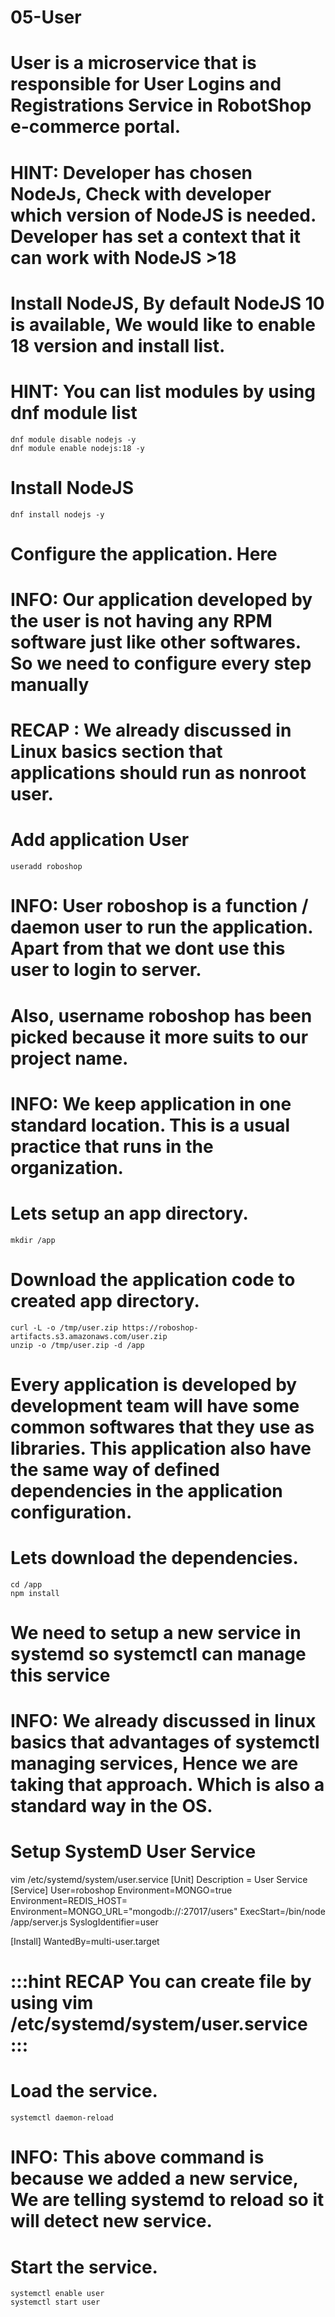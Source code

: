 # 05-User
# User is a microservice that is responsible for User Logins and Registrations Service in RobotShop e-commerce portal.
# HINT: Developer has chosen NodeJs, Check with developer which version of NodeJS is needed. Developer has set a context that it can work with NodeJS >18

# Install NodeJS, By default NodeJS 10 is available, We would like to enable 18 version and install list.

# HINT: You can list modules by using dnf module list

    dnf module disable nodejs -y
    dnf module enable nodejs:18 -y

# Install NodeJS

    dnf install nodejs -y

# Configure the application. Here
# INFO: Our application developed by the user is not having any RPM software just like other softwares. So we need to configure every step manually

# RECAP : We already discussed in Linux basics section that applications should run as nonroot user.

# Add application User

    useradd roboshop

# INFO: User roboshop is a function / daemon user to run the application. Apart from that we dont use this user to login to server.

# Also, username roboshop has been picked because it more suits to our project name.

# INFO: We keep application in one standard location. This is a usual practice that runs in the organization.

# Lets setup an app directory.

    mkdir /app

# Download the application code to created app directory.

    curl -L -o /tmp/user.zip https://roboshop-artifacts.s3.amazonaws.com/user.zip
    unzip -o /tmp/user.zip -d /app

# Every application is developed by development team will have some common softwares that they use as libraries. This application also have the same way of defined dependencies in the application configuration.

# Lets download the dependencies.

    cd /app
    npm install

# We need to setup a new service in systemd so systemctl can manage this service

# INFO: We already discussed in linux basics that advantages of systemctl managing services, Hence we are taking that approach. Which is also a standard way in the OS.

# Setup SystemD User Service

vim /etc/systemd/system/user.service
[Unit]
Description = User Service
[Service]
User=roboshop
Environment=MONGO=true
Environment=REDIS_HOST=<REDIS-SERVER-IP>
Environment=MONGO_URL="mongodb://<MONGODB-SERVER-IP-ADDRESS>:27017/users"
ExecStart=/bin/node /app/server.js
SyslogIdentifier=user

[Install]
WantedBy=multi-user.target

# :::hint RECAP You can create file by using vim /etc/systemd/system/user.service :::

# Load the service.

    systemctl daemon-reload

# INFO: This above command is because we added a new service, We are telling systemd to reload so it will detect new service.

# Start the service.

    systemctl enable user
    systemctl start user